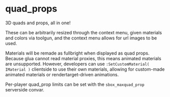 # quad_props

3D quads and props, all in one!

These can be arbitrarily resized through the context menu, given materials and colors via toolgun, and the context menu allows for url images to be used.

Materials will be remade as fullbright when displayed as quad props. Because glua cannot read material proxies, this means animated materials are unsupported. However, developers can use `:SetCustomMaterial( IMaterial )` clientside to use their own materials, allowing for custom-made animated materials or rendertarget-driven animations.

Per-player quad_prop limits can be set with the `sbox_maxquad_prop` serverside convar.
